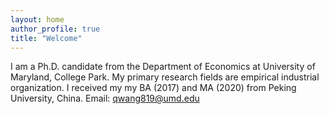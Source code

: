 ```yaml
---
layout: home
author_profile: true
title: "Welcome"
---
```


I am a Ph.D. candidate from the Department of Economics at University of Maryland, College Park. My primary research fields are empirical industrial organization. I received my my BA (2017) and MA (2020) from Peking University, China.
Email: qwang819@umd.edu
